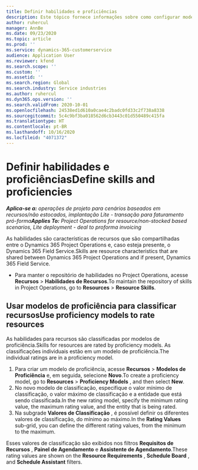 ```yaml
---
title: Definir habilidades e proficiências
description: Este tópico fornece informações sobre como configurar modelos de proficiência para avaliar recursos.
author: ruhercul
manager: AnnBe
ms.date: 09/23/2020
ms.topic: article
ms.prod: ''
ms.service: dynamics-365-customerservice
audience: Application User
ms.reviewer: kfend
ms.search.scope: ''
ms.custom: ''
ms.assetid: ''
ms.search.region: Global
ms.search.industry: Service industries
ms.author: ruhercul
ms.dyn365.ops.version: ''
ms.search.validFrom: 2020-10-01
ms.openlocfilehash: 24538ed1d610a0cae4c2badc0fd33c2f738a8338
ms.sourcegitcommit: 5c4c9bf3ba018562d6cb3443c01d550489c415fa
ms.translationtype: HT
ms.contentlocale: pt-BR
ms.lasthandoff: 10/16/2020
ms.locfileid: "4071372"
---
```

# <a name="define-skills-and-proficiencies"></a><span data-ttu-id="ef446-103">Definir habilidades e proficiências</span><span class="sxs-lookup"><span data-stu-id="ef446-103">Define skills and proficiencies</span></span>

<span data-ttu-id="ef446-104">_**Aplica-se a:** operações de projeto para cenários baseados em recursos/não estocados, implantação Lite - transação para faturamento pró-forma_</span><span class="sxs-lookup"><span data-stu-id="ef446-104">_**Applies To:** Project Operations for resource/non-stocked based scenarios, Lite deployment - deal to proforma invoicing_</span></span>

<span data-ttu-id="ef446-105">As habilidades são características de recursos que são compartilhadas entre o Dynamics 365 Project Operations e, caso esteja presente, o Dynamics 365 Field Service.</span><span class="sxs-lookup"><span data-stu-id="ef446-105">Skills are resource characteristics that are shared between Dynamics 365 Project Operations and if present, Dynamics 365 Field Service.</span></span> 

- <span data-ttu-id="ef446-106">Para manter o repositório de habilidades no Project Operations, acesse **Recursos** \> **Habilidades de Recursos**.</span><span class="sxs-lookup"><span data-stu-id="ef446-106">To maintain the repository of skills in Project Operations, go to **Resources** \> **Resource Skills**.</span></span> 

## <a name="use-proficiency-models-to-rate-resources"></a><span data-ttu-id="ef446-107">Usar modelos de proficiência para classificar recursos</span><span class="sxs-lookup"><span data-stu-id="ef446-107">Use proficiency models to rate resources</span></span>

<span data-ttu-id="ef446-108">As habilidades para recursos são classificadas por modelos de proficiência.</span><span class="sxs-lookup"><span data-stu-id="ef446-108">Skills for resources are rated by proficiency models.</span></span> <span data-ttu-id="ef446-109">As classificações individuais estão em um modelo de proficiência.</span><span class="sxs-lookup"><span data-stu-id="ef446-109">The individual ratings are in a proficiency model.</span></span> 

1. <span data-ttu-id="ef446-110">Para criar um modelo de proficiência, acesse **Recursos** \> **Modelos de Proficiência** e, em seguida, selecione **Novo**.</span><span class="sxs-lookup"><span data-stu-id="ef446-110">To create a proficiency model, go to **Resources** \> **Proficiency Models** , and then select **New**.</span></span>
2. <span data-ttu-id="ef446-111">No novo modelo de classificação, especifique o valor mínimo de classificação, o valor máximo de classificação e a entidade que está sendo classificada.</span><span class="sxs-lookup"><span data-stu-id="ef446-111">In the new rating model, specify the minimum rating value, the maximum rating value, and the entity that is being rated.</span></span>
3. <span data-ttu-id="ef446-112">Na subgrade **Valores de Classificação** , é possível definir os diferentes valores de classificação, do mínimo ao máximo.</span><span class="sxs-lookup"><span data-stu-id="ef446-112">In the **Rating Values** sub-grid, you can define the different rating values, from the minimum to the maximum.</span></span>


<span data-ttu-id="ef446-113">Esses valores de classificação são exibidos nos filtros **Requisitos de Recursos** , **Painel de Agendamento** e **Assistente de Agendamento**.</span><span class="sxs-lookup"><span data-stu-id="ef446-113">These rating values are shown on the **Resource Requirements** , **Schedule Board** , and **Schedule Assistant** filters.</span></span>
